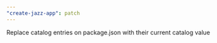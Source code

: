 ```yaml
---
"create-jazz-app": patch
---
```


Replace catalog entries on package.json with their current catalog value
